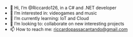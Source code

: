 - 👋 Hi, I’m @Riccardo126, in a C# and .NET developer
- 👀 I’m interested in: videogames and music
- 🌱 I’m currently learning: IoT and Cloud 
- 💞️ I’m looking to: collaborate on new interesting projects
- 📫 How to reach me: riccardopassacantando@gmail.com
